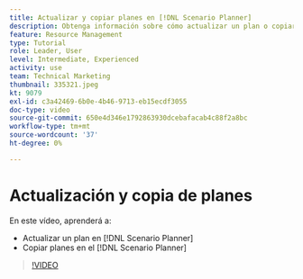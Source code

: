 ```yaml
---
title: Actualizar y copiar planes en [!DNL Scenario Planner]
description: Obtenga información sobre cómo actualizar un plan o copiar un plan en la [!DNL  Workfront] [!DNL Scenario Planner].
feature: Resource Management
type: Tutorial
role: Leader, User
level: Intermediate, Experienced
activity: use
team: Technical Marketing
thumbnail: 335321.jpeg
kt: 9079
exl-id: c3a42469-6b0e-4b46-9713-eb15ecdf3055
doc-type: video
source-git-commit: 650e4d346e1792863930dcebafacab4c88f2a8bc
workflow-type: tm+mt
source-wordcount: '37'
ht-degree: 0%

---
```


# Actualización y copia de planes

En este vídeo, aprenderá a:

* Actualizar un plan en [!DNL Scenario Planner]
* Copiar planes en el [!DNL Scenario Planner]

>[!VIDEO](https://video.tv.adobe.com/v/335321/?quality=12&learn=on)
